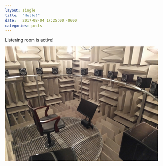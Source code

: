 ```yaml
---
layout: single
title:  "Hello!"
date:   2017-08-04 17:25:00 -0600
categories: posts
---
```

Listening room is active!
<p align="center"> <img src="assets/img/Listening_Room.jpg"> </p>
